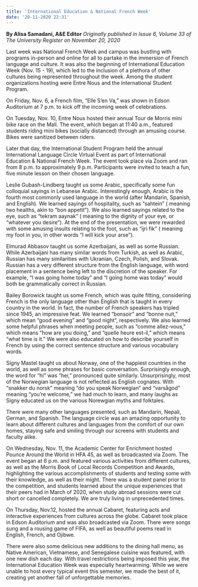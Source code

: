 ```yaml
---
title: 'International Education & National French Week'
date: '20-11-2020 22:31'
---
```


**By Alisa Samadani, A&E Editor** _Originally published in Issue 6, Volume 33 of The University Register on November 20, 2020_

Last week was National French Week and campus was bustling with programs in-person and online for all to partake in the immersion of French language and culture. It was also the beginning of International Education Week (Nov. 15 - 19), which led to the inclusion of a plethora of other cultures being represented throughout the week. Among the student organizations hosting were Entre Nous and the International Student Program.

On Friday, Nov. 6, a French film, “Elle S’en Va,” was shown in Edson Auditorium at 7 p.m. to kick off the incoming week of celebrations. 

On Tuesday, Nov. 10, Entre Nous hosted their annual Tour de Morris mini bike race on the Mall. The event, which began at 11:40 a.m., featured students riding mini bikes (socially distanced) through an amusing course. Bikes were sanitized between riders.

Later that day, the International Student Program held the annual International Language Circle Virtual Event as part of International Education & National French Week. The event took place via Zoom and ran from 8 p.m. to approximately 9 p.m. Participants were invited to teach a fun, five minute lesson on their chosen language. 

Leslie Gubash-Lindberg taught us some Arabic, specifically some fun colloquial sayings in Lebanese Arabic. Interestingly enough, Arabic is the fourth most commonly used language in the world (after Mandarin, Spanish, and English). We learned sayings of hospitality, such as “sahtein” ( meaning two healths, akin to “bon appetit”). We also learned sayings related to the eye, such as “tekram aaynak” ( meaning to the dignity of your eye, or “whatever you desire”). At the end of the presentation, we were rewarded with some amusing insults relating to the foot, such as “ijri fik” ( meaning my foot in you, in other words “I will kick your arse”). 

Elmurad Abbasov taught us some Azerbaijani, as well as some Russian. While Azerbaijani has many similar words from Turkish, as well as Arabic, Russian has many similarities with Ukranian, Czech, Polish, and Slovak. Russian has a very different structure from the English language, with word placement in a sentence being left to the discretion of the speaker. For example, “I was going home today” and “I going home was today” would both be grammatically correct in Russian.

Bailey Borowick taught us some French, which was quite fitting, considering French is the only language other than English that is taught in every country in the world. In fact, the number of French speakers has tripled since 1945, an impressive feat. We learned “bonsoir” and “bonne nuit,” which mean “good evening” and “good night”, respectively. We also learned some helpful phrases when meeting people, such as “comme allez-vous,” which means “how are you doing,” and “quelle heure est-il,” which means “what time is it.” We were also educated on how to describe yourself in French by using the correct sentence structure and various vocabulary words. 

Signy Mastel taught us about Norway, one of the happiest countries in the world, as well as some phrases for basic conversation. Surprisingly enough, the word for “hi” was “hei,” pronounced quite similarly. Unsurprisingly, most of the Norwegian language is not reflected as English cognates. With “snakker du norsk” meaning “do you speak Norwegian” and “varsågod” meaning “you’re welcome,” we had much to learn, and many laughs as Signy educated us on the various Norewgian myths and folktales. 

There were many other languages presented, such as Mandarin, Nepali, German, and Spanish. The language circle was an amazing opportunity to learn about different cultures and languages from the comfort of our own homes, staying safe and smiling through our screens with students and faculty alike.

On Wednesday, Nov. 11, the Academic Center for Enrichment hosted Pounce Around the World in HFA 45, as well as broadcasted via Zoom. The event began at 6 p.m. and featured various activities from different cultures, as well as the Morris Book of Local Records Competition and Awards, highlighting the various accomplishments of students and testing some with their knowledge, as well as their might. There was a student panel prior to the competition, and students learned about the unique experiences that their peers had in March of 2020, when study abroad sessions were cut short or cancelled completely. We are truly living in unprecedented times.

On Thursday, Nov.12, hosted the annual Cabaret, featuring acts and interactive experiences from cultures across the globe. Cabaret took place in Edson Auditorium and was also broadcasted via Zoom. There were songs sung and a rousing game of FIFA, as well as beautiful poems read in English, French, and Ojibwe. 

There were also some delicious new additions to the dining hall menu, as Native American, Vietnamese, and Senegalese cuisine was featured, with one new dish each day. With travel restrictions being imposed this year, the International Education Week was especially heartwarming. While we were unable to host every typical event this semester, we made the best of it, creating yet another fall of unforgettable memories.
